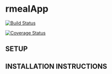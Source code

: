 # rmealApp
[![Build Status](https://travis-ci.org/IIsiolu/rmealApp.svg?branch=feature-develop)](https://travis-ci.org/IIsiolu/rmealApp)

[![Coverage Status](https://coveralls.io/repos/github/IIsiolu/rmealApp/badge.svg?branch=master)](https://coveralls.io/github/IIsiolu/rmealApp?branch=feature-develop)

## SETUP

## INSTALLATION INSTRUCTIONS



